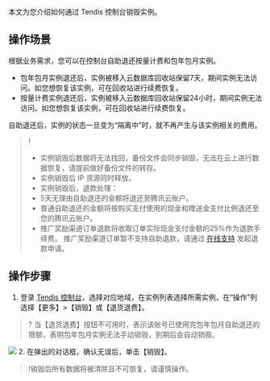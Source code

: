 本文为您介绍如何通过 Tendis 控制台销毁实例。

## 操作场景
根据业务需求，您可以在控制台自助退还按量计费和包年包月实例。
- 包年包月实例退还后，实例被移入云数据库回收站保留7天，期间实例无法访问。如您想恢复该实例，可在回收站进行续费恢复。
- 按量计费实例退还后，实例被移入云数据库回收站保留24小时，期间实例无法访问。如您想恢复该实例，可在回收站进行续费恢复。

自助退还后，实例的状态一旦变为“隔离中”时，就不再产生与该实例相关的费用。
>!
>- 实例销毁后数据将无法找回，备份文件会同步销毁，无法在云上进行数据恢复，请提前做好备份文件的转存。
>- 实例销毁后 IP 资源同时释放。
>- 实例销毁后，退款处理：
>  - 5天无理由自助退还的金额将退还至腾讯云账户。
>  - 普通自助退还的金额将按购买支付使用的现金和赠送金支付比例退还至您的腾讯云账户。
>  - 推广奖励渠道订单退款将收取订单实际现金支付金额的25%作为退款手续费。 推广奖励渠道订单暂不支持自助退款，请通过 [在线支持](https://cloud.tencent.com/online-service?from=ticket-transform) 发起退款申请。
> 

## 操作步骤
1. 登录 [Tendis 控制台](https://console.cloud.tencent.com/tendis)，选择对应地域，在实例列表选择所需实例，在“操作”列选择【更多】>【销毁】或【退货退费】。
>? 当【退货退费】按钮不可用时，表示该账号已使用完包年包月自助退还的限额，表明包年包月实例无法手动销毁，到期后会自动销毁。
>
![](https://main.qcloudimg.com/raw/c5aee4cb0c78bf4d8ee335772bb77187.png)
2. 在弹出的对话框，确认无误后，单击【销毁】。
>!销毁后所有数据将被清除且不可恢复，请谨慎操作。
>

